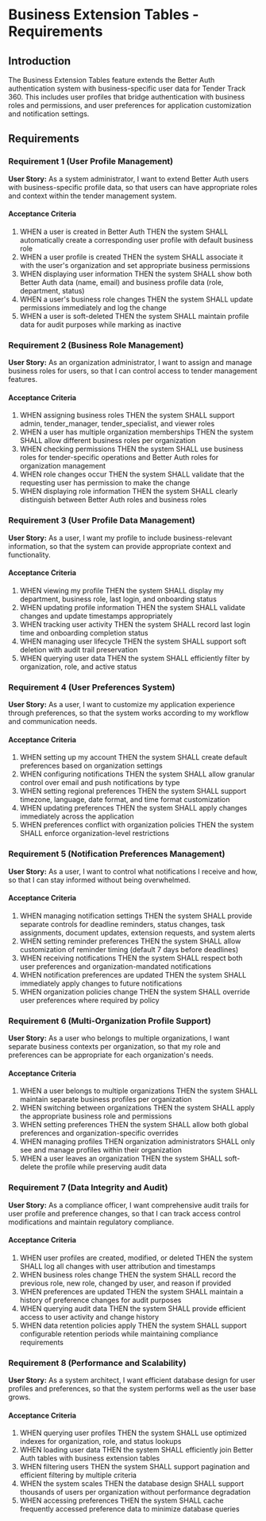 # Business Extension Tables - Requirements

## Introduction

The Business Extension Tables feature extends the Better Auth authentication system with business-specific user data for Tender Track 360. This includes user profiles that bridge authentication with business roles and permissions, and user preferences for application customization and notification settings.

## Requirements

### Requirement 1 (User Profile Management)

**User Story:** As a system administrator, I want to extend Better Auth users with business-specific profile data, so that users can have appropriate roles and context within the tender management system.

#### Acceptance Criteria

1. WHEN a user is created in Better Auth THEN the system SHALL automatically create a corresponding user profile with default business role
2. WHEN a user profile is created THEN the system SHALL associate it with the user's organization and set appropriate business permissions
3. WHEN displaying user information THEN the system SHALL show both Better Auth data (name, email) and business profile data (role, department, status)
4. WHEN a user's business role changes THEN the system SHALL update permissions immediately and log the change
5. WHEN a user is soft-deleted THEN the system SHALL maintain profile data for audit purposes while marking as inactive

### Requirement 2 (Business Role Management)

**User Story:** As an organization administrator, I want to assign and manage business roles for users, so that I can control access to tender management features.

#### Acceptance Criteria

1. WHEN assigning business roles THEN the system SHALL support admin, tender_manager, tender_specialist, and viewer roles
2. WHEN a user has multiple organization memberships THEN the system SHALL allow different business roles per organization
3. WHEN checking permissions THEN the system SHALL use business roles for tender-specific operations and Better Auth roles for organization management
4. WHEN role changes occur THEN the system SHALL validate that the requesting user has permission to make the change
5. WHEN displaying role information THEN the system SHALL clearly distinguish between Better Auth roles and business roles

### Requirement 3 (User Profile Data Management)

**User Story:** As a user, I want my profile to include business-relevant information, so that the system can provide appropriate context and functionality.

#### Acceptance Criteria

1. WHEN viewing my profile THEN the system SHALL display my department, business role, last login, and onboarding status
2. WHEN updating profile information THEN the system SHALL validate changes and update timestamps appropriately
3. WHEN tracking user activity THEN the system SHALL record last login time and onboarding completion status
4. WHEN managing user lifecycle THEN the system SHALL support soft deletion with audit trail preservation
5. WHEN querying user data THEN the system SHALL efficiently filter by organization, role, and active status

### Requirement 4 (User Preferences System)

**User Story:** As a user, I want to customize my application experience through preferences, so that the system works according to my workflow and communication needs.

#### Acceptance Criteria

1. WHEN setting up my account THEN the system SHALL create default preferences based on organization settings
2. WHEN configuring notifications THEN the system SHALL allow granular control over email and push notifications by type
3. WHEN setting regional preferences THEN the system SHALL support timezone, language, date format, and time format customization
4. WHEN updating preferences THEN the system SHALL apply changes immediately across the application
5. WHEN preferences conflict with organization policies THEN the system SHALL enforce organization-level restrictions

### Requirement 5 (Notification Preferences Management)

**User Story:** As a user, I want to control what notifications I receive and how, so that I can stay informed without being overwhelmed.

#### Acceptance Criteria

1. WHEN managing notification settings THEN the system SHALL provide separate controls for deadline reminders, status changes, task assignments, document updates, extension requests, and system alerts
2. WHEN setting reminder preferences THEN the system SHALL allow customization of reminder timing (default 7 days before deadlines)
3. WHEN receiving notifications THEN the system SHALL respect both user preferences and organization-mandated notifications
4. WHEN notification preferences are updated THEN the system SHALL immediately apply changes to future notifications
5. WHEN organization policies change THEN the system SHALL override user preferences where required by policy

### Requirement 6 (Multi-Organization Profile Support)

**User Story:** As a user who belongs to multiple organizations, I want separate business contexts per organization, so that my role and preferences can be appropriate for each organization's needs.

#### Acceptance Criteria

1. WHEN a user belongs to multiple organizations THEN the system SHALL maintain separate business profiles per organization
2. WHEN switching between organizations THEN the system SHALL apply the appropriate business role and permissions
3. WHEN setting preferences THEN the system SHALL allow both global preferences and organization-specific overrides
4. WHEN managing profiles THEN organization administrators SHALL only see and manage profiles within their organization
5. WHEN a user leaves an organization THEN the system SHALL soft-delete the profile while preserving audit data

### Requirement 7 (Data Integrity and Audit)

**User Story:** As a compliance officer, I want comprehensive audit trails for user profile and preference changes, so that I can track access control modifications and maintain regulatory compliance.

#### Acceptance Criteria

1. WHEN user profiles are created, modified, or deleted THEN the system SHALL log all changes with user attribution and timestamps
2. WHEN business roles change THEN the system SHALL record the previous role, new role, changed by user, and reason if provided
3. WHEN preferences are updated THEN the system SHALL maintain a history of preference changes for audit purposes
4. WHEN querying audit data THEN the system SHALL provide efficient access to user activity and change history
5. WHEN data retention policies apply THEN the system SHALL support configurable retention periods while maintaining compliance requirements

### Requirement 8 (Performance and Scalability)

**User Story:** As a system architect, I want efficient database design for user profiles and preferences, so that the system performs well as the user base grows.

#### Acceptance Criteria

1. WHEN querying user profiles THEN the system SHALL use optimized indexes for organization, role, and status lookups
2. WHEN loading user data THEN the system SHALL efficiently join Better Auth tables with business extension tables
3. WHEN filtering users THEN the system SHALL support pagination and efficient filtering by multiple criteria
4. WHEN the system scales THEN the database design SHALL support thousands of users per organization without performance degradation
5. WHEN accessing preferences THEN the system SHALL cache frequently accessed preference data to minimize database queries
